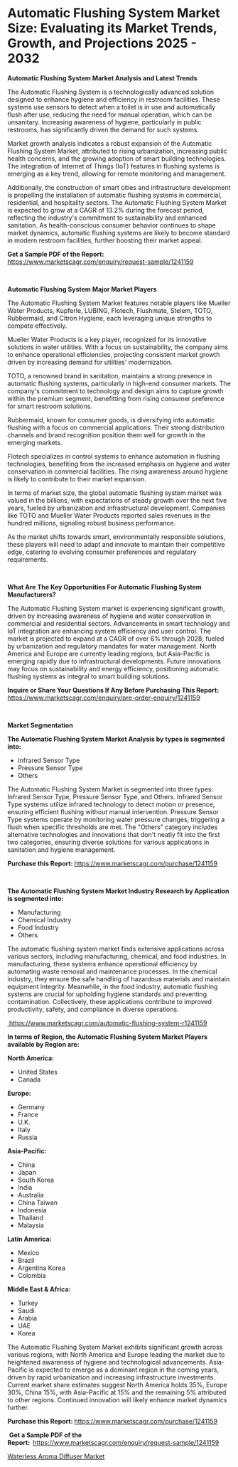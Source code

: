 <p><h1>Automatic Flushing System Market Size: Evaluating its Market Trends, Growth, and Projections 2025 - 2032</h1></p><p><strong>Automatic Flushing System Market Analysis and Latest Trends</strong></p>
<p><p>The Automatic Flushing System is a technologically advanced solution designed to enhance hygiene and efficiency in restroom facilities. These systems use sensors to detect when a toilet is in use and automatically flush after use, reducing the need for manual operation, which can be unsanitary. Increasing awareness of hygiene, particularly in public restrooms, has significantly driven the demand for such systems.</p><p>Market growth analysis indicates a robust expansion of the Automatic Flushing System Market, attributed to rising urbanization, increasing public health concerns, and the growing adoption of smart building technologies. The integration of Internet of Things (IoT) features in flushing systems is emerging as a key trend, allowing for remote monitoring and management.</p><p>Additionally, the construction of smart cities and infrastructure development is propelling the installation of automatic flushing systems in commercial, residential, and hospitality sectors. The Automatic Flushing System Market is expected to grow at a CAGR of 13.2% during the forecast period, reflecting the industry's commitment to sustainability and enhanced sanitation. As health-conscious consumer behavior continues to shape market dynamics, automatic flushing systems are likely to become standard in modern restroom facilities, further boosting their market appeal.</p></p>
<p><strong>Get a Sample PDF of the Report:&nbsp;</strong> <a href="https://www.marketscagr.com/enquiry/request-sample/1241159?utm_campaign=3577&utm_medium=2&utm_source=Github&utm_content=ia&utm_term=11042025&utm_id=automatic-flushing-system">https://www.marketscagr.com/enquiry/request-sample/1241159</a></p>
<p>&nbsp;</p>
<p><strong>Automatic Flushing System Major Market Players</strong></p>
<p><p>The Automatic Flushing System Market features notable players like Mueller Water Products, Kupferle, LUBING, Flotech, Flushmate, Stelem, TOTO, Rubbermaid, and Citron Hygiene, each leveraging unique strengths to compete effectively.</p><p>Mueller Water Products is a key player, recognized for its innovative solutions in water utilities. With a focus on sustainability, the company aims to enhance operational efficiencies, projecting consistent market growth driven by increasing demand for utilities' modernization.</p><p>TOTO, a renowned brand in sanitation, maintains a strong presence in automatic flushing systems, particularly in high-end consumer markets. The company's commitment to technology and design aims to capture growth within the premium segment, benefitting from rising consumer preference for smart restroom solutions.</p><p>Rubbermaid, known for consumer goods, is diversifying into automatic flushing with a focus on commercial applications. Their strong distribution channels and brand recognition position them well for growth in the emerging markets.</p><p>Flotech specializes in control systems to enhance automation in flushing technologies, benefiting from the increased emphasis on hygiene and water conservation in commercial facilities. The rising awareness around hygiene is likely to contribute to their market expansion.</p><p>In terms of market size, the global automatic flushing system market was valued in the billions, with expectations of steady growth over the next five years, fueled by urbanization and infrastructural development. Companies like TOTO and Mueller Water Products reported sales revenues in the hundred millions, signaling robust business performance. </p><p>As the market shifts towards smart, environmentally responsible solutions, these players will need to adapt and innovate to maintain their competitive edge, catering to evolving consumer preferences and regulatory requirements.</p></p>
<p>&nbsp;</p>
<p><strong>What Are The Key Opportunities For Automatic Flushing System Manufacturers?</strong></p>
<p><p>The Automatic Flushing System market is experiencing significant growth, driven by increasing awareness of hygiene and water conservation in commercial and residential sectors. Advancements in smart technology and IoT integration are enhancing system efficiency and user control. The market is projected to expand at a CAGR of over 6% through 2028, fueled by urbanization and regulatory mandates for water management. North America and Europe are currently leading regions, but Asia-Pacific is emerging rapidly due to infrastructural developments. Future innovations may focus on sustainability and energy efficiency, positioning automatic flushing systems as integral to smart building solutions.</p></p>
<p><strong>Inquire or Share Your Questions If Any Before Purchasing This Report:</strong> <a href="https://www.marketscagr.com/enquiry/pre-order-enquiry/1241159?utm_campaign=3577&utm_medium=2&utm_source=Github&utm_content=ia&utm_term=11042025&utm_id=automatic-flushing-system">https://www.marketscagr.com/enquiry/pre-order-enquiry/1241159</a></p>
<p>&nbsp;</p>
<p><strong>Market Segmentation</strong></p>
<p><strong>The Automatic Flushing System Market Analysis by types is segmented into:</strong></p>
<p><ul><li>Infrared Sensor Type</li><li>Pressure Sensor Type</li><li>Others</li></ul></p>
<p><p>The Automatic Flushing System Market is segmented into three types: Infrared Sensor Type, Pressure Sensor Type, and Others. Infrared Sensor Type systems utilize infrared technology to detect motion or presence, ensuring efficient flushing without manual intervention. Pressure Sensor Type systems operate by monitoring water pressure changes, triggering a flush when specific thresholds are met. The "Others" category includes alternative technologies and innovations that don't neatly fit into the first two categories, ensuring diverse solutions for various applications in sanitation and hygiene management.</p></p>
<p><strong>Purchase this Report:&nbsp;</strong><a href="https://www.marketscagr.com/purchase/1241159?utm_campaign=3577&utm_medium=2&utm_source=Github&utm_content=ia&utm_term=11042025&utm_id=automatic-flushing-system">https://www.marketscagr.com/purchase/1241159</a></p>
<p>&nbsp;</p>
<p><strong>The Automatic Flushing System Market Industry Research by Application is segmented into:</strong></p>
<p><ul><li>Manufacturing</li><li>Chemical Industry</li><li>Food Industry</li><li>Others</li></ul></p>
<p><p>The automatic flushing system market finds extensive applications across various sectors, including manufacturing, chemical, and food industries. In manufacturing, these systems enhance operational efficiency by automating waste removal and maintenance processes. In the chemical industry, they ensure the safe handling of hazardous materials and maintain equipment integrity. Meanwhile, in the food industry, automatic flushing systems are crucial for upholding hygiene standards and preventing contamination. Collectively, these applications contribute to improved productivity, safety, and compliance in diverse operations.</p></p>
<p><a href="https://www.marketscagr.com/automatic-flushing-system-r1241159?utm_campaign=3577&utm_medium=2&utm_source=Github&utm_content=ia&utm_term=11042025&utm_id=automatic-flushing-system">&nbsp;https://www.marketscagr.com/automatic-flushing-system-r1241159</a></p>
<p><strong>In terms of Region, the Automatic Flushing System Market Players available by Region are:</strong></p>
<p>
    <p> <strong> North America: </strong>
        <ul>
            <li>United States</li>
            <li>Canada</li>
        </ul>
        </p> 
    <p> <strong> Europe: </strong>
        <ul>
            <li>Germany</li>
            <li>France</li>
            <li>U.K.</li>
            <li>Italy</li>
            <li>Russia</li>
        </ul>
        </p> 
    <p> <strong> Asia-Pacific: </strong>
        <ul>
            <li>China</li>
            <li>Japan</li>
            <li>South Korea</li>
            <li>India</li>
            <li>Australia</li>
            <li>China Taiwan</li>
            <li>Indonesia</li>
            <li>Thailand</li>
            <li>Malaysia</li>
        </ul>
        </p> 
    <p> <strong> Latin America: </strong>
        <ul>
            <li>Mexico</li>
            <li>Brazil</li>
            <li>Argentina Korea</li>
            <li>Colombia</li>
        </ul>
        </p> 
    <p> <strong> Middle East & Africa: </strong>
        <ul>
            <li>Turkey</li>
            <li>Saudi</li>
            <li>Arabia</li>
            <li>UAE</li>
            <li>Korea</li>
        </ul>
    </p>
    </p>
<p><p>The Automatic Flushing System Market exhibits significant growth across various regions, with North America and Europe leading the market due to heightened awareness of hygiene and technological advancements. Asia-Pacific is expected to emerge as a dominant region in the coming years, driven by rapid urbanization and increasing infrastructure investments. Current market share estimates suggest North America holds 35%, Europe 30%, China 15%, with Asia-Pacific at 15% and the remaining 5% attributed to other regions. Continued innovation will likely enhance market dynamics further.</p></p>
<p><strong>Purchase this Report: </strong><a href="https://www.marketscagr.com/purchase/1241159?utm_campaign=3577&utm_medium=2&utm_source=Github&utm_content=ia&utm_term=11042025&utm_id=automatic-flushing-system">https://www.marketscagr.com/purchase/1241159</a></p>
<p>&nbsp;<strong>Get a Sample PDF of the Report:&nbsp;&nbsp;</strong><a href="https://www.marketscagr.com/enquiry/request-sample/1241159?utm_campaign=3577&utm_medium=2&utm_source=Github&utm_content=ia&utm_term=11042025&utm_id=automatic-flushing-system">https://www.marketscagr.com/enquiry/request-sample/1241159</a></p>
<p><strong></strong></p>
<p><p><a href="https://github.com/beberjuban9a/Market-Research-Report-List-1/blob/main/waterless-aroma-diffuser-market.md?utm_campaign=3577&utm_medium=2&utm_source=Github&utm_content=ia&utm_term=11042025&utm_id=automatic-flushing-system">Waterless Aroma Diffuser Market</a></p></p>